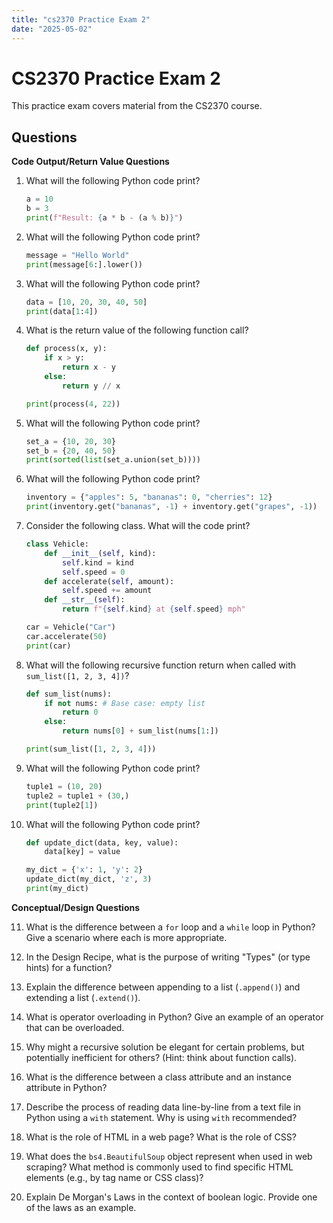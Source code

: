 ```yaml
---
title: "cs2370 Practice Exam 2"
date: "2025-05-02"
---
```


# CS2370 Practice Exam 2

This practice exam covers material from the CS2370 course.

## Questions

**Code Output/Return Value Questions**

1.  What will the following Python code print?
    ```python
    a = 10
    b = 3
    print(f"Result: {a * b - (a % b)}")
    ```

2.  What will the following Python code print?
    ```python
    message = "Hello World"
    print(message[6:].lower())
    ```

3.  What will the following Python code print?
    ```python
    data = [10, 20, 30, 40, 50]
    print(data[1:4])
    ```

4.  What is the return value of the following function call?
    ```python
    def process(x, y):
        if x > y:
            return x - y
        else:
            return y // x

    print(process(4, 22))
    ```

5.  What will the following Python code print?
    ```python
    set_a = {10, 20, 30}
    set_b = {20, 40, 50}
    print(sorted(list(set_a.union(set_b))))
    ```

6.  What will the following Python code print?
    ```python
    inventory = {"apples": 5, "bananas": 0, "cherries": 12}
    print(inventory.get("bananas", -1) + inventory.get("grapes", -1))
    ```

7.  Consider the following class. What will the code print?
    ```python
    class Vehicle:
        def __init__(self, kind):
            self.kind = kind
            self.speed = 0
        def accelerate(self, amount):
            self.speed += amount
        def __str__(self):
            return f"{self.kind} at {self.speed} mph"

    car = Vehicle("Car")
    car.accelerate(50)
    print(car)
    ```

8.  What will the following recursive function return when called with `sum_list([1, 2, 3, 4])`?
    ```python
    def sum_list(nums):
        if not nums: # Base case: empty list
            return 0
        else:
            return nums[0] + sum_list(nums[1:])

    print(sum_list([1, 2, 3, 4]))
    ```

9.  What will the following Python code print?
    ```python
    tuple1 = (10, 20)
    tuple2 = tuple1 + (30,)
    print(tuple2[1])
    ```

10. What will the following Python code print?
    ```python
    def update_dict(data, key, value):
        data[key] = value

    my_dict = {'x': 1, 'y': 2}
    update_dict(my_dict, 'z', 3)
    print(my_dict)
    ```

**Conceptual/Design Questions**

11. What is the difference between a `for` loop and a `while` loop in Python? Give a scenario where each is more appropriate.

12. In the Design Recipe, what is the purpose of writing "Types" (or type hints) for a function?

13. Explain the difference between appending to a list (`.append()`) and extending a list (`.extend()`).

14. What is operator overloading in Python? Give an example of an operator that can be overloaded.

15. Why might a recursive solution be elegant for certain problems, but potentially inefficient for others? (Hint: think about function calls).

16. What is the difference between a class attribute and an instance attribute in Python?

17. Describe the process of reading data line-by-line from a text file in Python using a `with` statement. Why is using `with` recommended?

18. What is the role of HTML in a web page? What is the role of CSS?

19. What does the `bs4.BeautifulSoup` object represent when used in web scraping? What method is commonly used to find specific HTML elements (e.g., by tag name or CSS class)?

20. Explain De Morgan's Laws in the context of boolean logic. Provide one of the laws as an example.

